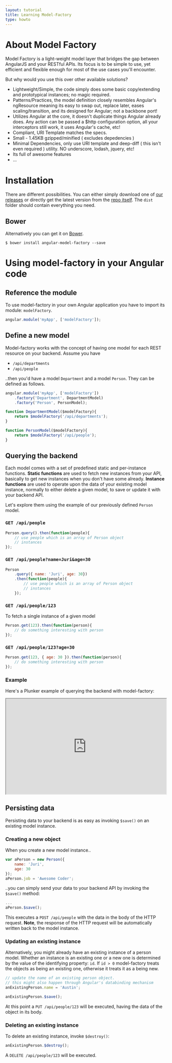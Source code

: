 ```yaml
---
layout: tutorial
title: Learning Model-Factory
type: howto
---
```


# About Model Factory

Model Factory is a light-weight model layer that bridges the gap between AngularJS and your RESTful APIs. Its focus is to be simple to use, yet efficient and flexible enough for most of the use cases you'll encounter.

But why would you use this over other available solutions?

- Lightweight/Simple, the code simply does some basic copy/extending and prototypical instances; no magic required.
- Patterns/Practices, the model definition closely resembles Angular's ngResource meaning its easy to swap out, replace later, eases scaling/transition, and its designed for Angular; not a backbone port!
- Utilizes Angular at the core, it doesn't duplicate things Angular already does. Any action can be passed a $http configuration option, all your interceptors still work, it uses Angular's cache, etc!
- Compliant, URI Template matches the specs.
- Small - 1.45KB gzipped/minified ( excludes depedencies )
- Minimal Dependencies, only use URI template and deep-diff ( this isn't even required ) utility. NO underscore, lodash, jquery, etc!
- Its full of awesome features
- ...

# Installation

There are different possibilities. You can either simply download one of [our releases](https://github.com/Swimlane/angular-model-factory/releases) or directly get the latest version from the [repo itself](https://github.com/Swimlane/angular-model-factory). The `dist` folder should contain everything you need.

## Bower

Alternatively you can get it on [Bower](http://bower.io/search/?q=angular-model-factory).

```
$ bower install angular-model-factory --save
```

# Using model-factory in your Angular code

## Reference the module

To use model-factory in your own Angular application you have to import its module: `modelFactory`.

```javascript
angular.module('myApp', ['modelFactory']);
```

## Define a new model

Model-factory works with the concept of having one model for each REST resource on your backend. Assume you have

- `/api/departments`
- `/api/people`

..then you'd have a model `Department` and a model `Person`. They can be defined as follows.

```javascript
angular.module('myApp', ['modelFactory'])
    .factory('Department', DepartmentModel)
    .factory('Person', PersonModel);

function DepartmentModel($modelFactory){
    return $modelFactory('/api/departments');
}

function PersonModel($modelFactory){
    return $modelFactory('/api/people');
}
```

## Querying the backend

Each model comes with a set of predefined static and per-instance functions. **Static functions** are used to fetch new instances from your API, basically to get new instances when you don't have some already. **Instance functions** are used to operate upon the data of your existing model instance, normally to either delete a given model, to save or update it with your backend API.

Let's explore them using the example of our previously defined `Person` model.

### `GET /api/people`

```javascript
Person.query().then(function(people){
    // use people which is an array of Person object
    // instances
});
```

### `GET /api/people?name=Juri&age=30`

```javascript
Person
    .query({ name: 'Juri', age: 30})
    .then(function(people){
        // use people which is an array of Person object
        // instances
    });
```

### `GET /api/people/123`

To fetch a single instance of a given model

```javascript
Person.get(123).then(function(person){
    // do something interesting with person
});
```

### `GET /api/people/123?age=30`

```javascript
Person.get(123, { age: 30 }).then(function(person){
    // do something interesting with person
});
```

### Example

Here's a Plunker example of querying the backend with model-factory:

<iframe src="http://embed.plnkr.co/fkbFuGynShAkw3BTrwAo/preview" width="100%" height="300px"> </iframe>

## Persisting data

Persisting data to your backend is as easy as invoking `$save()` on an existing model instance.

### Creating a new object

When you create a new model instance..

```javascript
var aPerson = new Person({
    name: 'Juri',
    age: 30
});
aPerson.job = 'Awesome Coder';
```

..you can simply send your data to your backend API by invoking the `$save()` method:

```javascript
...
aPerson.$save();
```

This executes a `POST /api/people` with the data in the body of the HTTP request. **Note**, the response of the HTTP request will be automatically written back to the model instance.  

### Updating an existing instance

Alternatively, you might already have an existing instance of a person model. Whether an instance is an existing one or a new one is determined by the value of the identifying property: `id`. If `id > 0` model-factory treats the objects as being an existing one, otherwise it treats it as a being new.

```javascript
// update the name of an existing person object.
// this might also happen through Angular's databinding mechanism
anExistingPerson.name = 'Austin';

anExistingPerson.$save();
```

At this point a `PUT /api/people/123` will be executed, having the data of the object in its body.

### Deleting an existing instance

To delete an existing instance, invoke `$destroy()`:

```javascript
anExistingPerson.$destroy();
```

A `DELETE /api/people/123` will be executed.

## 


